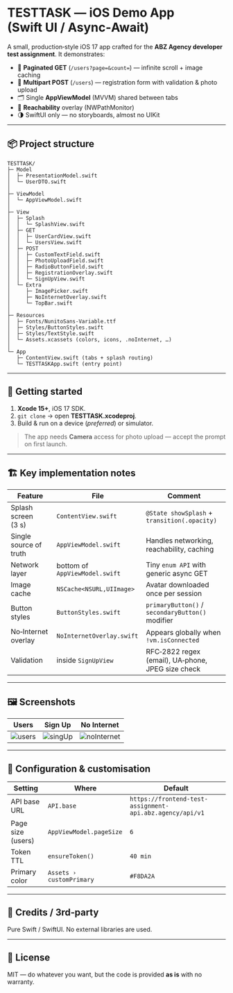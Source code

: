 # TESTTASK — iOS Demo App (Swift UI / Async‑Await)

A small, production‑style iOS 17 app crafted for the **ABZ Agency developer test assignment**.
It demonstrates:

* 🔄 **Paginated GET** (`/users?page=&count=`) — infinite scroll + image caching
* 📝 **Multipart POST** (`/users`) — registration form with validation & photo upload
* 🗂  Single **AppViewModel** (MVVM) shared between tabs
* 🔌 **Reachability** overlay (NWPathMonitor)
* 🌗  SwiftUI only — no storyboards, almost no UIKit

---

## 📦  Project structure

```
TESTTASK/
├─ Model
│  ├─ PresentationModel.swift
│  └─ UserDTO.swift
│
├─ ViewModel
│  └─ AppViewModel.swift
│
├─ View
│  ├─ Splash
│  │  └─ SplashView.swift
│  ├─ GET
│  │  ├─ UserCardView.swift
│  │  └─ UsersView.swift
│  ├─ POST
│  │  ├─ CustomTextField.swift
│  │  ├─ PhotoUploadField.swift
│  │  ├─ RadioButtonField.swift
│  │  ├─ RegistrationOverlay.swift
│  │  └─ SignUpView.swift
│  └─ Extra
│     ├─ ImagePicker.swift
│     ├─ NoInternetOverlay.swift
│     └─ TopBar.swift
│
├─ Resources
│  ├─ Fonts/NunitoSans-Variable.ttf
│  ├─ Styles/ButtonStyles.swift
│  ├─ Styles/TextStyle.swift
│  └─ Assets.xcassets (colors, icons, .noInternet, …)
│
└─ App
   ├─ ContentView.swift (tabs + splash routing)
   └─ TESTTASKApp.swift (entry point)
```

---

## 🚀  Getting started

1. **Xcode 15+**, iOS 17 SDK.
2. `git clone` → open **TESTTASK.xcodeproj**.
3. Build & run on a device (*preferred*) or simulator.

> The app needs **Camera** access for photo upload — accept the prompt on first launch.

---

## 🏗  Key implementation notes

| Feature                | File                           | Comment                                           |
| ---------------------- | ------------------------------ | ------------------------------------------------- |
| Splash screen (3 s)    | `ContentView.swift`            | `@State showSplash` + `transition(.opacity)`      |
| Single source of truth | `AppViewModel.swift`           | Handles networking, reachability, caching         |
| Network layer          | bottom of `AppViewModel.swift` | Tiny `enum API` with generic async GET            |
| Image cache            | `NSCache<NSURL,UIImage>`       | Avatar downloaded once per session                |
| Button styles          | `ButtonStyles.swift`           | `primaryButton()` / `secondaryButton()` modifier  |
| No‑Internet overlay    | `NoInternetOverlay.swift`      | Appears globally when `!vm.isConnected`           |
| Validation             | inside `SignUpView`            | RFC‑2822 regex (email), UA‑phone, JPEG size check |

---

## 🖼  Screenshots

| Users | Sign Up | No Internet |
| ----- | ------- | ----------- |
|![users](https://github.com/user-attachments/assets/89c520db-0320-434f-9aeb-042c0ae5087f)|![singUp](https://github.com/user-attachments/assets/37ae051e-da68-4d9e-9ec4-72faaea07aae)|![noInternet](https://github.com/user-attachments/assets/f4907377-ded6-4258-a33d-61e8d4d0b5cb)|

---

## 🔧  Configuration & customisation

| Setting           | Where                    | Default                                                  |
| ----------------- | ------------------------ | -------------------------------------------------------- |
| API base URL      | `API.base`               | `https://frontend-test-assignment-api.abz.agency/api/v1` |
| Page size (users) | `AppViewModel.pageSize`  | `6`                                                      |
| Token TTL         | `ensureToken()`          | `40 min`                                                 |
| Primary color     | `Assets › customPrimary` | `#F8DA2A`                                                |

---

## 🤝  Credits / 3rd‑party

Pure Swift / SwiftUI. No external libraries are used.

---

## 📄  License

MIT — do whatever you want, but the code is provided **as is** with no warranty.
